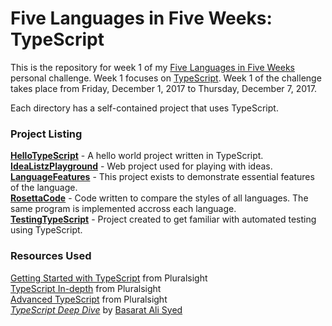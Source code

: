 # Five Languages in Five Weeks: TypeScript
This is the repository for week 1 of my [Five Languages in Five Weeks][fnf] personal challenge. Week 1 focuses on [TypeScript][ts]. Week 1 of the challenge takes place from Friday, December 1, 2017 to Thursday, December 7, 2017.

Each directory has a self-contained project that uses TypeScript.

### Project Listing
**[HelloTypeScript][hts]** - A hello world project written in TypeScript.  
**[IdeaListzPlayground][ilp]** - Web project used for playing with ideas.  
**[LanguageFeatures][lf]** - This project exists to demonstrate essential features of the language.  
**[RosettaCode][rc]** - Code written to compare the styles of all languages. The same program is implemented accross each language.  
**[TestingTypeScript][tt]** - Project created to get familiar with automated testing using TypeScript.

### Resources Used  
[Getting Started with TypeScript][gst] from Pluralsight  
[TypeScript In-depth][in] from Pluralsight  
[Advanced TypeScript][ad] from Pluralsight  
*[TypeScript Deep Dive][book]* by [Basarat Ali Syed][bas] 

[gst]: https://app.pluralsight.com/library/courses/typescript-getting-started/table-of-contents
[fnf]: https://dev-eryday.com/challenge/2017/11/30/Five-Languages-in-Five-Weeks.html
[ts]: https://www.typescriptlang.org/
[hts]: https://github.com/jpniederer/FiveInFive-TypeScript/tree/master/HelloTypeScript
[lf]: https://github.com/jpniederer/FiveInFive-TypeScript/tree/master/LanguageFeatures
[tt]: https://github.com/jpniederer/FiveInFive-TypeScript/tree/master/TestingTypeScript
[rc]: https://github.com/jpniederer/FiveInFive-TypeScript/tree/master/RosettaCode
[ilp]: https://github.com/jpniederer/FiveInFive-TypeScript/tree/master/IdeaListzPlayground
[ad]: https://app.pluralsight.com/library/courses/typescript-advanced/table-of-contents
[in]: https://app.pluralsight.com/library/courses/typescript-in-depth/table-of-contents
[book]: https://basarat.gitbooks.io/typescript/
[bas]: https://github.com/basarat